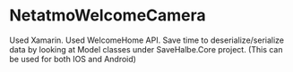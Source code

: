 # NetatmoWelcomeCamera

Used Xamarin.
Used WelcomeHome API.
Save time to deserialize/serialize data by looking at Model classes under SaveHalbe.Core project. (This can be used for both IOS and Android)
